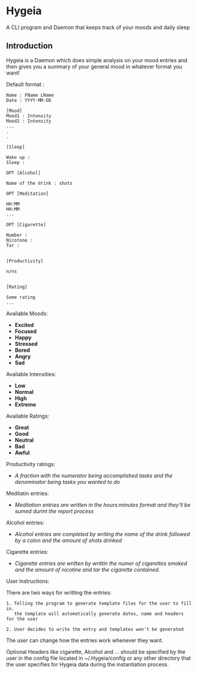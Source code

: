 # Hygeia
A CLI program and Daemon that keeps track of your moods and daily sleep

## Introduction 
Hygeia is a Daemon which does simple analysis on your mood entries and then gives you a summary of your general mood in whatever format you want!


Default format :

``` text
Name : FName LName
Date : YYYY-MM-DD

[Mood]
Mood1 : Intensity
Mood2 : Intensity
...
.
.

[Sleep] 

Wake up :
Sleep : 

OPT [Alcohol]

Name of the drink : shots 

OPT [Meditation]

HH:MM
HH:MM
...

OPT [Cigarette] 

Number :
Nicotone :
Tar : 


[Productivity]

n/ns


[Rating]

Some rating
...
```

Available Moods:
 - **Excited**
 - **Focused**
 - **Happy**
 - **Stressed**
 - **Bored**
 - **Angry**
 - **Sad**

Available Intensities:
 - **Low**
 - **Normal**
 - **High**
 - **Extreme**

Available Ratings:
 - **Great**
 - **Good**
 - **Neutral**
 - **Bad**
 - **Awful**

Productivity ratings:
 - _A fraction with the numerator being accomplished tasks and the denominator being tasks you wanted to do_
 
Meditatin entries:
 - _Meditation entries are written in the hours:minutes format and they'll be 
    sumed durint the report process_
    
Alcohol entries:
 - _Alcohol entries are completed by writing the name of the drink followed by 
    a colon and the amount of shots drinked_
    
Cigarette entries: 
 - _Cigarette entries are written by writtin the numer of cigarettes smoked and the amount of nicotine and tar 
    the cigarette contained._

User Instructions: 

 There are two ways for writting the entries:

    1. Telling the program to generate template files for the user to fill in.
       the template will automatically generate dates, name and headers for the user 

    2. User decides to write the entry and templates won't be generated 
 
 The user can change how the entries work whenever they want.


 Optional Headers like cigarette, Alcohol and ... should be specified by the user 
 in the config file located in ~/.Hygeia/config or any other directory that the 
 user specifies for Hygeia data during the instantiation process.
 
